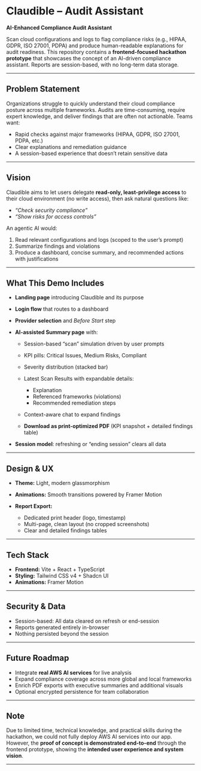 # Claudible – Audit Assistant

**AI-Enhanced Compliance Audit Assistant**

Scan cloud configurations and logs to flag compliance risks (e.g., HIPAA, GDPR, ISO 27001, PDPA) and produce human-readable explanations for audit readiness. This repository contains a **frontend-focused hackathon prototype** that showcases the concept of an AI-driven compliance assistant. Reports are session-based, with no long-term data storage.

---

## Problem Statement

Organizations struggle to quickly understand their cloud compliance posture across multiple frameworks. Audits are time-consuming, require expert knowledge, and deliver findings that are often not actionable. Teams want:

* Rapid checks against major frameworks (HIPAA, GDPR, ISO 27001, PDPA, etc.)
* Clear explanations and remediation guidance
* A session-based experience that doesn’t retain sensitive data

---

## Vision

Claudible aims to let users delegate **read-only, least-privilege access** to their cloud environment (no write access), then ask natural questions like:

* *“Check security compliance”*
* *“Show risks for access controls”*

An agentic AI would:

1. Read relevant configurations and logs (scoped to the user’s prompt)
2. Summarize findings and violations
3. Produce a dashboard, concise summary, and recommended actions with justifications

---

## What This Demo Includes

* **Landing page** introducing Claudible and its purpose
* **Login flow** that routes to a dashboard
* **Provider selection** and *Before Start* step
* **AI-assisted Summary page** with:

  * Session-based “scan” simulation driven by user prompts
  * KPI pills: Critical Issues, Medium Risks, Compliant
  * Severity distribution (stacked bar)
  * Latest Scan Results with expandable details:

    * Explanation
    * Referenced frameworks (violations)
    * Recommended remediation steps
  * Context-aware chat to expand findings
  * **Download as print-optimized PDF** (KPI snapshot + detailed findings table)
* **Session model**: refreshing or “ending session” clears all data

---

## Design & UX

* **Theme:** Light, modern glassmorphism
* **Animations:** Smooth transitions powered by Framer Motion
* **Report Export:**

  * Dedicated print header (logo, timestamp)
  * Multi-page, clean layout (no cropped screenshots)
  * Clear and detailed findings tables

---

## Tech Stack

* **Frontend:** Vite + React + TypeScript
* **Styling:** Tailwind CSS v4 + Shadcn UI
* **Animations:** Framer Motion

---

## Security & Data

* Session-based: All data cleared on refresh or end-session
* Reports generated entirely in-browser
* Nothing persisted beyond the session

---

## Future Roadmap

* Integrate **real AWS AI services** for live analysis
* Expand compliance coverage across more global and local frameworks
* Enrich PDF exports with executive summaries and additional visuals
* Optional encrypted persistence for team collaboration

---

## Note

Due to limited time, technical knowledge, and practical skills during the hackathon, we could not fully deploy AWS AI services into our app. However, the **proof of concept is demonstrated end-to-end** through the frontend prototype, showing the **intended user experience and system vision**.

---
